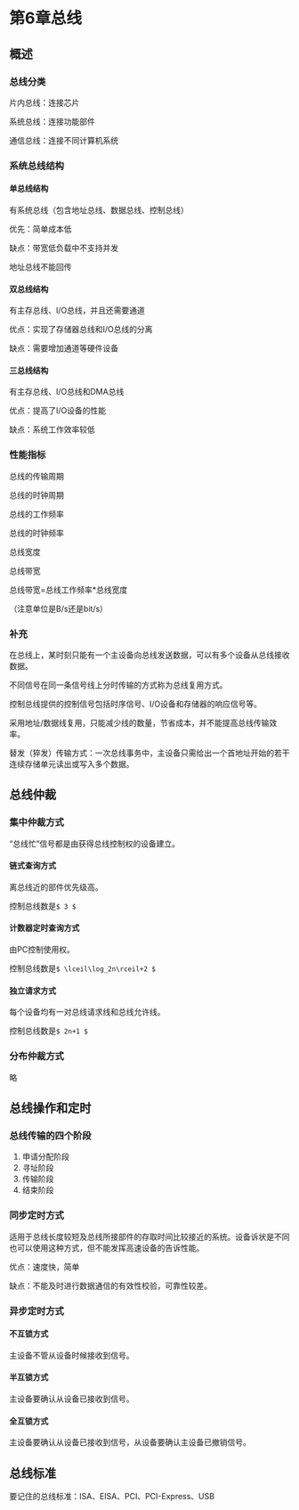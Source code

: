 # 第6章总线

## 概述

### 总线分类

片内总线：连接芯片

系统总线：连接功能部件

通信总线：连接不同计算机系统

### 系统总线结构

#### 单总线结构

有系统总线（包含地址总线、数据总线、控制总线）

优先：简单成本低

缺点：带宽低负载中不支持并发

地址总线不能回传

#### 双总线结构

有主存总线、I/O总线，并且还需要通道

优点：实现了存储器总线和I/O总线的分离

缺点：需要增加通道等硬件设备

#### 三总线结构

有主存总线、I/O总线和DMA总线

优点：提高了I/O设备的性能

缺点：系统工作效率较低

### 性能指标

总线的传输周期

总线的时钟周期

总线的工作频率

总线的时钟频率

总线宽度

总线带宽

总线带宽=总线工作频率*总线宽度

（注意单位是B/s还是bit/s）

### 补充

在总线上，某时刻只能有一个主设备向总线发送数据，可以有多个设备从总线接收数据。

不同信号在同一条信号线上分时传输的方式称为总线复用方式。

控制总线提供的控制信号包括时序信号、I/O设备和存储器的响应信号等。

采用地址/数据线复用，只能减少线的数量，节省成本，并不能提高总线传输效率。

替发（猝发）传输方式：一次总线事务中，主设备只需给出一个首地址开始的若干连续存储单元读出或写入多个数据。



## 总线仲裁

### 集中仲裁方式

“总线忙”信号都是由获得总线控制权的设备建立。

#### 链式查询方式

离总线近的部件优先级高。

控制总线数是`$ 3 $`

#### 计数器定时查询方式

由PC控制使用权。

控制总线数是`$ \lceil\log_2n\rceil+2 $`

#### 独立请求方式

每个设备均有一对总线请求线和总线允许线。

控制总线数是`$ 2n+1 $`

### 分布仲裁方式

略



## 总线操作和定时

### 总线传输的四个阶段

1. 申请分配阶段
2. 寻址阶段
3. 传输阶段
4. 结束阶段

### 同步定时方式

适用于总线长度较短及总线所接部件的存取时间比较接近的系统。设备诉状是不同也可以使用这种方式，但不能发挥高速设备的告诉性能。

优点：速度快，简单

缺点：不能及时进行数据通信的有效性校验，可靠性较差。

### 异步定时方式

#### 不互锁方式

主设备不管从设备时候接收到信号。

#### 半互锁方式

主设备要确认从设备已接收到信号。

#### 全互锁方式

主设备要确认从设备已接收到信号，从设备要确认主设备已撤销信号。



## 总线标准

要记住的总线标准：ISA、EISA、PCI、PCI-Express、USB
